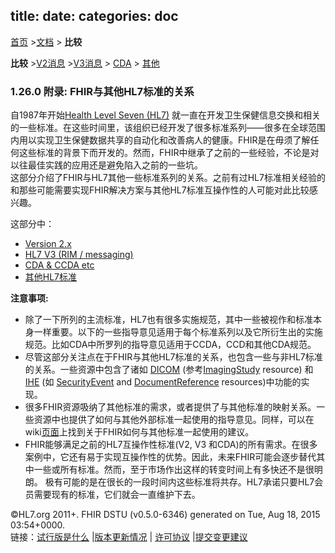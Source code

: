 title: 
date: 
categories: doc
---

  [首页](../home/index.html) >[文档](documentation.html) > **比较**	


 **比较**  >[V2消息](comparison-v2.html) >[V3消息](comparison-v3.html) > [CDA](comparison-cda.html) > [其他](comparison-other.html) 

### 1.26.0  附录: FHIR与其他HL7标准的关系

自1987年开始[Health Level Seven (HL7)](http://www.hl7.org) 就一直在开发卫生保健信息交换和相关的一些标准。在这些时间里，该组织已经开发了很多标准系列——很多在全球范围内用以实现卫生保健数据共享的自动化和改善病人的健康。FHIR是在毋须了解任何这些标准的背景下而开发的。然而，FHIR中继承了之前的一些经验，不论是对以往最佳实践的应用还是避免陷入之前的一些坑。   
这部分介绍了FHIR与HL7其他一些标准系列的关系。之前有过HL7标准相关经验的和那些可能需要实现FHIR解决方案与其他HL7标准互操作性的人可能对此比较感兴趣。  

这部分中：
*   [Version 2.x](comparison-v2.html)
*   [HL7 V3 (RIM / messaging)](comparison-v3.html)
*   [CDA &amp; CCDA etc](comparison-cda.html)
*   [其他HL7标准](comparison-other.html)

**注意事项:**

*	除了一下所列的主流标准，HL7也有很多实施规范，其中一些被视作和标准本身一样重要。以下的一些指导意见适用于每个标准系列以及它所衍生出的实施规范。比如CDA中所罗列的指导意见适用于CCDA，CCD和其他CDA规范。    
*   尽管这部分关注点在于FHIR与其他HL7标准的关系，也包含一些与非HL7标准的关系。一些资源中包含了诸如 [DICOM](http://medical.nema.org)  (参考[ImagingStudy](../clin/imagingstudy.html) resource) 和 [IHE](http://www.ihe.net/)  (如 [SecurityEvent](../infra/securityevent.html) and [DocumentReference](../infra/documentreference.html) resources)中功能的实现。   
*   很多FHIR资源吸纳了其他标准的需求，或者提供了与其他标准的映射关系。一些资源中也提供了如何与其他外部标准一起使用的指导意见。同样，可以在wiki[页面](http://wiki.hl7.org/index.php?title=FHIR_and_Other_Specifications)上找到关于FHIR如何与其他标准一起使用的建议。   
*   FHIR能够满足之前的HL7互操作性标准(V2, V3 和CDA)的所有需求。在很多案例中，它还有易于实现互操作性的优势。因此，未来FHIR可能会逐步替代其中一些或所有标准。然而，至于市场作出这样的转变时间上有多快还不是很明朗。 极有可能的是在很长的一段时间内这些标准将共存。HL7承诺只要HL7会员需要现有的标准，它们就会一直维护下去。
 

&copy;HL7.org 2011+. FHIR DSTU (v0.5.0-6346) generated on Tue, Aug 18, 2015 03:54+0000.  
  链接：[试行版是什么](http://hl7.org/implement/standards/fhir/dstu.html) |[版本更新情况](http://hl7.org/implement/standards/fhir/history.html) | [许可协议](http://hl7.org/implement/standards/fhir/license.html) |[提交变更建议](http://gforge.hl7.org/gf/project/fhir/tracker/?action=TrackerItemAdd&tracker_id=677) 		